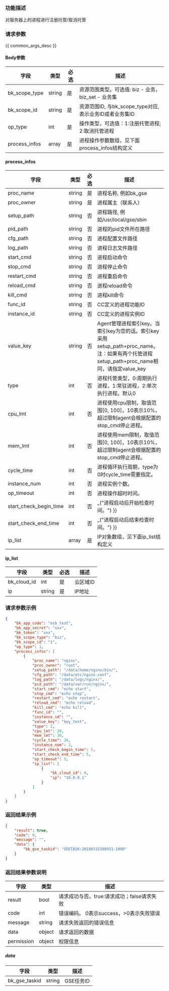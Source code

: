 ### 功能描述

对服务器上的进程进行注册托管/取消托管

### 请求参数

{{ common_args_desc }}

#### Body参数

| 字段        |  类型      | 必选   |  描述      |
|-------------|------------|--------|------------|
| bk_scope_type | string | 是     | 资源范围类型。可选值: biz - 业务，biz_set - 业务集 |
| bk_scope_id | string | 是 | 资源范围ID, 与bk_scope_type对应, 表示业务ID或者业务集ID |
| op_type       |  int       | 是     | 操作类型，可选值：1:注册托管进程; 2:取消托管进程 |
| process_infos |  array     | 是     | 进程操作参数数组，见下面process_infos结构定义 |

#### process_infos

| 字段        |  类型      | 必选   |  描述      |
|-------------|------------|--------|------------|
| proc_name    | string  | 是   | 进程名称, 例如bk_gse |
| proc_owner   | string  | 是   | 进程属主（联系人） |
| setup_path   | string  | 否   | 进程路径, 例如/usr/local/gse/sbin |
| pid_path     | string  | 否   | 进程的pid文件所在路径 |
| cfg_path     | string  | 否   | 进程配置文件路径 |
| log_path     | string  | 否   | 进程日志文件路径 |
| start_cmd    | string  | 否   | 进程启动命令 |
| stop_cmd     | string  | 否   | 进程停止命令 |
| restart_cmd  | string  | 否   | 进程重启命令 |
| reload_cmd   | string  | 否   | 进程reload命令 |
| kill_cmd     | string  | 否   | 进程kill命令 |
| func_id      | string  | 否   | CC定义的进程功能ID |
| instance_id  | string  | 否   | CC定义的进程实例ID |
| value_key    | string  | 否   | Agent管理进程索引key。当索引key为空的话。索引key采用setup_path+proc_name。注：如果有两个托管进程setup_path+proc_name相同，请指定value_key |
| type         | int     | 否   | 进程托管类型，0:周期执行进程，1:常驻进程，2:单次执行进程。默认0 |
| cpu_lmt      | int     | 否   | 进程使用cpu限制，取值范围[0, 100]，10表示10%，超过限制agent会根据配置的stop_cmd停止进程。 |
| mem_lmt      | int     | 否   | 进程使用mem限制，取值范围[0, 100]，10表示10%，超过限制agent会根据配置的stop_cmd停止进程。 |
| cycle_time   | int     | 否   | 进程循环执行周期，type为0时cycle_time需要指定。 |
| instance_num | int     | 否   | 进程实例个数。 |
| op_timeout   | int     | 否   | 进程操作超时时间。 |
| start_check_begin_time  | int  | 否  | _("进程启动后开始检查时间。") }} |
| start_check_end_time    | int  | 否  | _("进程启动后结束检查时间。") }} |
| ip_list      | array   | 是   | IP对象数组，见下面ip_list结构定义 |


#### ip_list

| 字段        |  类型      | 必选   |  描述      |
|-------------|------------|--------|------------|
| bk_cloud_id |  int    | 是     | 云区域ID |
| ip          |  string | 是     | IP地址 |

### 请求参数示例

```json
{
    "bk_app_code": "esb_test",
    "bk_app_secret": "xxx",
    "bk_token": "xxx",
    "bk_scope_type": "biz",
    "bk_scope_id": "1",
    "op_type": 1,
    "process_infos": [
        {
            "proc_name": "nginx",
            "proc_owner": "root",
            "setup_path": "/data/home/nginx/bin/",
            "cfg_path": "/data/etc/nginx.conf",
            "log_path": "/data/logs/nginx/",
            "pid_path": "/data/var/run/nginx/",
            "start_cmd": "echo start",
            "stop_cmd": "echo stop",
            "restart_cmd": "echo restart",
            "reload_cmd": "echo reload",
            "kill_cmd": "echo kill",
            "func_id": "",
            "instance_id": "",
            "value_key": "key_test",
            "type": 2,
            "cpu_lmt": 20,
            "mem_lmt": 30,
            "cycle_time": 10,
            "instance_num": 2,
            "start_check_begin_time": 5,
            "start_check_end_time": 5,
            "op_timeout": 5,
            "ip_list": [
                {
                    "bk_cloud_id": 0,
                    "ip": "10.0.0.1"
                }
            ]
        }
    ]
}
```

### 返回结果示例

```json
{
    "result": true,
    "code": 0,
    "message": "",
    "data": {
        "bk_gse_taskid": "GSETASK:20180315180551:1000"
    }
}
```

### 返回结果参数说明

| 字段      | 类型      | 描述      |
|-----------|-----------|-----------|
| result       | bool   | 请求成功与否。true:请求成功；false请求失败 |
| code         | int    | 错误编码。 0表示success，>0表示失败错误 |
| message      | string | 请求失败返回的错误信息|
| data         | object | 请求返回的数据|
| permission   | object | 权限信息|

##### data

| 字段      | 类型      | 描述      |
|-----------|-----------|-----------|
| bk_gse_taskid       | string       | GSE任务ID |
